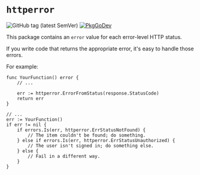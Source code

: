 # `httperror`

![GitHub tag (latest SemVer)](https://img.shields.io/github/v/tag/tekkamanendless/httperror?label=version&logo=version&sort=semver)
[![PkgGoDev](https://pkg.go.dev/badge/github.com/tekkamanendless/httperror)](https://pkg.go.dev/github.com/tekkamanendless/httperror)

This package contains an `error` value for each error-level HTTP status.

If you write code that returns the appropriate error, it's easy to handle those errors.

For example:

```
func YourFunction() error {
	// ...

	err := httperror.ErrorFromStatus(response.StatusCode)
	return err
}

// ...
err := YourFunction()
if err != nil {
	if errors.Is(err, httperror.ErrStatusNotFound) {
		// The item couldn't be found; do something.
	} else if errors.Is(err, httperror.ErrStatusUnauthorized) {
		// The user isn't signed in; do something else.
	} else {
		// Fail in a different way.
	}
}
```

